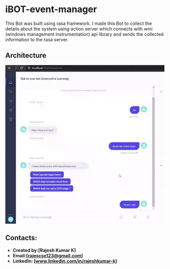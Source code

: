 # iBOT-event-manager

This Bot was built using rasa framework.
I made this Bot to collect the details about the system using action server which connects with
wmi (windows management instrumentation) api library and sends the collected information to the rasa server.

## Architecture
<img src="https://github.com/Rajeshkumark26/iBOT-event-manager/blob/main/chatbot_demo.gif" width="500" height="500">


## Contacts:
* **Created by:[Rajesh Kumar K]**
* **Email:[rajescse123@gmail.com]**
* **LinkedIn: [www.linkedin.com/in/rajeshkumar-k]**
